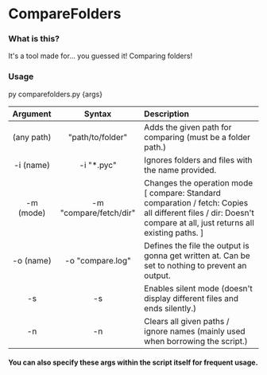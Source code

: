 # CompareFolders

### What is this?
It's a tool made for... you guessed it! Comparing folders!

### Usage
py comparefolders.py {args}

| Argument | Syntax | Description |
| :----: | :---: | :--- |
| (any path) | "path/to/folder" | Adds the given path for comparing (must be a folder path.) |
| -i (name)  | -i "*.pyc" | Ignores folders and files with the name provided. | 
| -m (mode)  | -m "compare/fetch/dir" | Changes the operation mode [ compare: Standard comparation / fetch: Copies all different files / dir: Doesn't compare at all, just returns all existing paths. ] |
| -o (name) | -o "compare.log" | Defines the file the output is gonna get written at. Can be set to nothing to prevent an output. |
| -s         | -s | Enables silent mode (doesn't display different files and ends silently.) |
| -n         | -n | Clears all given paths / ignore names (mainly used when borrowing the script.) |
#### You can also specify these args within the script itself for frequent usage.